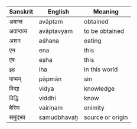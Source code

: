 | Sanskrit             |  English               |   Meaning                |
| -------------------- | ---------------------- | ------------------------ |
| अवाप्त                | avāptam                | obtained                 |
| अवाप्तव्य              | avāptavyam             | to be obtained           |
| अशन                 | aśhana                 | eating                   |
| एन                  | ena                    | this                      |
| एषः                  | eṣha                   | this                     |
| इह                  | iha                    | in this world            |
| पाप्मन्                | pāpmān                 | sin                      |
| विद्या                 | vidya                  | knowledge                |
| विद्धि                 | viddhi                 | know                     |
| वैरिण                | vairiṇam               | enimity                  |
| समुद्भव               | samudbhavaḥ            | source or origin         |

